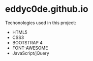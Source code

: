 # eddyc0de.github.io

Techonologies used in this project:
  - HTML5
  - CSS3
  - BOOTSTRAP 4
  - FONT-AWESOME
  - JavaScript/jQuery
